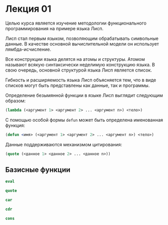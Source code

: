 # Лекция 01

Целью курса является изучение методологии функционального программирования на
примере языка Лисп.

Лисп стал первым языком, позволяющим обрабатывать символьные данные. В качестве
основной вычислительной модели он использует лямбда-исчисление.

Все конструкции языка делятся на атомы и структуры. Атомом называют всякую
синтаксически неделимую конструкцию языка. В свою очередь, основной структурой
языка Лисп является список.

Гибкость и расширяемость языка Лисп объясняется тем, что в виде списков могут
быть представлены как данные, так и программы.

Определение безымянной функции в языке Лисп выглядит следующим образом:

``` lisp
(lambda (<аргумент 1> <аргумент 2> ... <аргумент n>) <тело>)
```

С помощью особой формы `defun` может быть определена именованная функция:

``` lisp
(defun <имя> (<аргумент 1> <аргумент 2> ... <аргумент n>) <тело>)
```

Данные поддерживаются механизмом цитирования:

``` lisp
(quote (<данное 1> <данное 2> ... <данное n>))
```

## Базисные функции

``` lisp
eval
```

``` lisp
quote
```

``` lisp
car
```

``` lisp
cdr
```

``` lisp
cons
```

